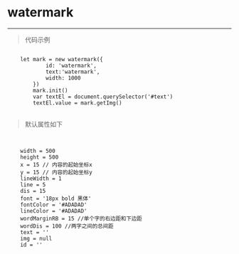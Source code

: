 # watermark

---

> 代码示例

<pre>
<code>
    let mark = new watermark({
            id: 'watermark',
            text:'watermark',
            width: 1000
        })
        mark.init()
        var textEl = document.querySelector('#text')
        textEl.value = mark.getImg()
</code>
</pre>

> 默认属性如下

<pre>

<code>
    width = 500 
    height = 500
    x = 15 // 内容的起始坐标x
    y = 15 // 内容的起始坐标y
    lineWidth = 1
    line = 5
    dis = 15
    font = '18px bold 黑体'
    fontColor = '#ADADAD'
    lineColor = '#ADADAD'
    wordMarginRB = 15 //单个字的右边距和下边距
    wordDis = 100 //两字之间的总间距
    text = ''
    img = null
    id = ''
</code>
</pre>
